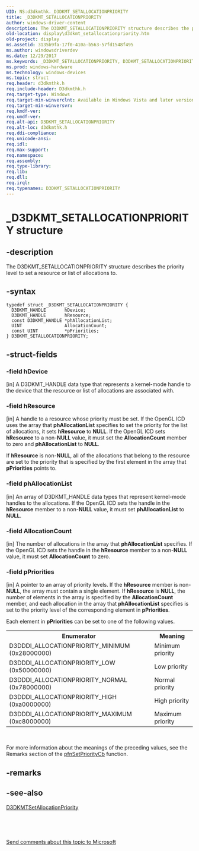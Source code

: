 ```yaml
---
UID: NS:d3dkmthk._D3DKMT_SETALLOCATIONPRIORITY
title: _D3DKMT_SETALLOCATIONPRIORITY
author: windows-driver-content
description: The D3DKMT_SETALLOCATIONPRIORITY structure describes the priority level to set a resource or list of allocations to.
old-location: display\d3dkmt_setallocationpriority.htm
old-project: display
ms.assetid: 3135b9fa-17f0-410a-b563-57fd1548f495
ms.author: windowsdriverdev
ms.date: 12/29/2017
ms.keywords: _D3DKMT_SETALLOCATIONPRIORITY, D3DKMT_SETALLOCATIONPRIORITY
ms.prod: windows-hardware
ms.technology: windows-devices
ms.topic: struct
req.header: d3dkmthk.h
req.include-header: D3dkmthk.h
req.target-type: Windows
req.target-min-winverclnt: Available in Windows Vista and later versions of the Windows operating systems.
req.target-min-winversvr: 
req.kmdf-ver: 
req.umdf-ver: 
req.alt-api: D3DKMT_SETALLOCATIONPRIORITY
req.alt-loc: d3dkmthk.h
req.ddi-compliance: 
req.unicode-ansi: 
req.idl: 
req.max-support: 
req.namespace: 
req.assembly: 
req.type-library: 
req.lib: 
req.dll: 
req.irql: 
req.typenames: D3DKMT_SETALLOCATIONPRIORITY
---
```


# _D3DKMT_SETALLOCATIONPRIORITY structure



## -description
The D3DKMT_SETALLOCATIONPRIORITY structure describes the priority level to set a resource or list of allocations to. 



## -syntax

````
typedef struct _D3DKMT_SETALLOCATIONPRIORITY {
  D3DKMT_HANDLE       hDevice;
  D3DKMT_HANDLE       hResource;
  const D3DKMT_HANDLE *phAllocationList;
  UINT                AllocationCount;
  const UINT          *pPriorities;
} D3DKMT_SETALLOCATIONPRIORITY;
````


## -struct-fields

### -field hDevice

[in] A D3DKMT_HANDLE data type that represents a kernel-mode handle to the device that the resource or list of allocations are associated with.


### -field hResource

[in] A handle to a resource whose priority must be set. If the OpenGL ICD uses the array that <b>phAllocationList</b> specifies to set the priority for the list of allocations, it sets <b>hResource</b> to <b>NULL</b>. If the OpenGL ICD sets <b>hResource</b> to a non-<b>NULL</b> value, it must set the <b>AllocationCount</b> member to zero and <b>phAllocationList</b> to <b>NULL</b>. 

If <b>hResource</b> is non-<b>NULL</b>, all of the allocations that belong to the resource are set to the priority that is specified by the first element in the array that <b>pPriorities</b> points to. 


### -field phAllocationList

[in] An array of D3DKMT_HANDLE data types that represent kernel-mode handles to the allocations. If the OpenGL ICD sets the handle in the <b>hResource</b> member to a non-<b>NULL</b> value, it must set <b>phAllocationList</b> to <b>NULL</b>. 


### -field AllocationCount

[in] The number of allocations in the array that <b>phAllocationList</b> specifies. If the OpenGL ICD sets the handle in the <b>hResource</b> member to a non-<b>NULL</b> value, it must set <b>AllocationCount</b> to zero.


### -field pPriorities

[in] A pointer to an array of priority levels. If the <b>hResource</b> member is non-<b>NULL</b>, the array must contain a single element. If <b>hResource</b> is <b>NULL</b>, the number of elements in the array is specified by the <b>AllocationCount</b> member, and each allocation in the array that <b>phAllocationList</b> specifies is set to the priority level of the corresponding element in <b>pPriorities</b>.

Each element in <b>pPriorities</b> can be set to one of the following values.

<table>
<tr>
<th>Enumerator</th>
<th>Meaning</th>
</tr>
<tr>
<td>
D3DDDI_ALLOCATIONPRIORITY_MINIMUM (0x28000000)

</td>
<td>
Minimum priority

</td>
</tr>
<tr>
<td>
D3DDDI_ALLOCATIONPRIORITY_LOW (0x50000000)

</td>
<td>
Low priority

</td>
</tr>
<tr>
<td>
D3DDDI_ALLOCATIONPRIORITY_NORMAL (0x78000000)

</td>
<td>
Normal priority

</td>
</tr>
<tr>
<td>
D3DDDI_ALLOCATIONPRIORITY_HIGH (0xa0000000)

</td>
<td>
High priority

</td>
</tr>
<tr>
<td>
D3DDDI_ALLOCATIONPRIORITY_MAXIMUM (0xc8000000)

</td>
<td>
Maximum priority

</td>
</tr>
</table>
 

For more information about the meanings of the preceding values, see the Remarks section of the <a href="..\d3dumddi\nc-d3dumddi-pfnd3dddi_setprioritycb.md">pfnSetPriorityCb</a> function. 


## -remarks


## -see-also
<dl>
<dt>
<a href="..\d3dkmthk\nf-d3dkmthk-d3dkmtsetallocationpriority.md">D3DKMTSetAllocationPriority</a>
</dt>
</dl>
 

 

<a href="mailto:wsddocfb@microsoft.com?subject=Documentation%20feedback [display\display]:%20D3DKMT_SETALLOCATIONPRIORITY structure%20 RELEASE:%20(12/29/2017)&amp;body=%0A%0APRIVACY STATEMENT%0A%0AWe use your feedback to improve the documentation. We don't use your email address for any other purpose, and we'll remove your email address from our system after the issue that you're reporting is fixed. While we're working to fix this issue, we might send you an email message to ask for more info. Later, we might also send you an email message to let you know that we've addressed your feedback.%0A%0AFor more info about Microsoft's privacy policy, see http://privacy.microsoft.com/en-us/default.aspx." title="Send comments about this topic to Microsoft">Send comments about this topic to Microsoft</a>

